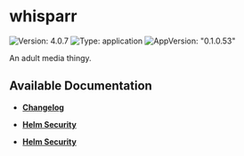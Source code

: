 # whisparr

![Version: 4.0.7](https://img.shields.io/badge/Version-4.0.7-informational?style=flat-square) ![Type: application](https://img.shields.io/badge/Type-application-informational?style=flat-square) ![AppVersion: "0.1.0.53"](https://img.shields.io/badge/AppVersion-"0.1.0.53"-informational?style=flat-square)

An adult media thingy.

## Available Documentation

- [**Changelog**](CHANGELOG)

- [**Helm Security**](container-security)

- [**Helm Security**](helm-security)

